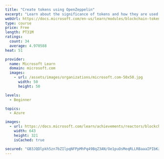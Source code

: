 ```yaml
---
title: "Create tokens using OpenZeppelin"
excerpt: "Learn about the significance of tokens and how they are used in blockchain."
webUrl: https://docs.microsoft.com/en-us/learn/modules/blockchain-tokens/
type: course
price: Free
length: PT31M
ratings:
  count: 34
  average: 4.970588
heat: 51

provider:
  name: Microsoft Learn
  domain: microsoft.com
  images:
    - url: /assets/images/organizations/microsoft.com-50x50.jpg
      width: 50
      height: 50

levels:
  - Beginner

topics:
  - Azure

images:
  - url: https://docs.microsoft.com/learn/achievements/reactors/blockchain-tokens-social.png
    width: 643
    height: 321
    isCached: true

secured: "GB3JQDlpkh5zn7bZIlpqNFPpMhPq49BqZ3AN/Oe1puOsMeqRLLRBaaaIPIbKzmtoVxq3E4ftYQCwgQvFaT9t8KxwS3YfohqIBgL9webGDDYxW0I7Z3jJmGdQeLsn1e2TZ/SKy0HNOMyiVJ4+Cvta00LYFlHNd7Uz/DTeDZICeSQXUxC9fN2r/R4x/5G/yl9Akg9Yivyut9vHggIJ01RyXJ+1G2qroohpDRQTm6Tuwvvt0/hcT6era6vDPO2ieC8rkofPnF0v4fplITZ6y/x9WM4UzozdyDX+gadsXV9VzODCIL9qbgPjTM7BuOMf8/hRzHjGaibF0VjvmIknpQN8jZpj8eqZrjh1sjyvhA1Cyz5ff7UGaQVnq8i+yL0XFCuDxLGn5axSBStG2JvSyrYNfNoRr0sRffn+JF3rc/BSQ4E=;kEzCBhoqL9BUQPfBhluivw=="
---
```


